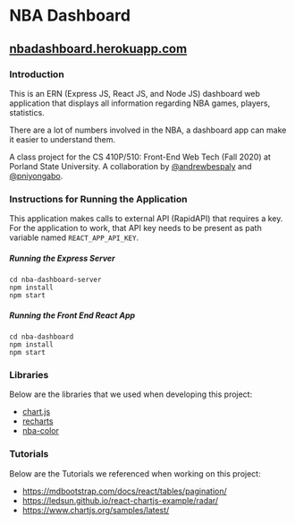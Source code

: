 # NBA Dashboard

## [nbadashboard.herokuapp.com](http://nbadashboard.herokuapp.com/)

### Introduction

This is an ERN (Express JS, React JS, and Node JS) dashboard web application that displays all information regarding NBA games, players, statistics.

There are a lot of numbers involved in the NBA, a dashboard app can make it easier to understand them.

A class project for the CS 410P/510: Front-End Web Tech (Fall 2020) at Porland State University. A collaboration by [@andrewbespaly](https://github.com/andrewbespaly) and [@pniyongabo](https://github.com/pniyongabo).

### Instructions for Running the Application

This application makes calls to external API (RapidAPI) that requires a key. 
For the application to work, that API key needs to be present as path variable named `REACT_APP_API_KEY`.

##### Running the Express Server

```
cd nba-dashboard-server
npm install
npm start
```

##### Running the Front End React App

```
cd nba-dashboard
npm install
npm start
```

### Libraries
Below are the libraries that we used when developing this project:

* [chart.js](https://www.chartjs.org/)
* [recharts](https://recharts.org/en-US/)
* [nba-color](https://www.npmjs.com/package/nba-color)


### Tutorials 
Below are the Tutorials we referenced when working on this project:

* https://mdbootstrap.com/docs/react/tables/pagination/  
* https://ledsun.github.io/react-chartjs-example/radar/
* https://www.chartjs.org/samples/latest/










